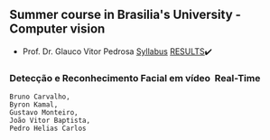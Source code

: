 ## Summer course in Brasilia's University - Computer vision 
- Prof. Dr. Glauco Vitor Pedrosa [Syllabus](https://sites.google.com/view/profglauco/vis%C3%A3o-computacional?authuser=0) [RESULTS](https://github.com/helpthx/Visao_Computacional):heavy_check_mark:


### Detecção e Reconhecimento Facial em vídeo ​ Real-Time 

    Bruno Carvalho, 
    Byron Kamal, 
    Gustavo Monteiro, 
    João Vitor Baptista, 
    Pedro Helias Carlos
